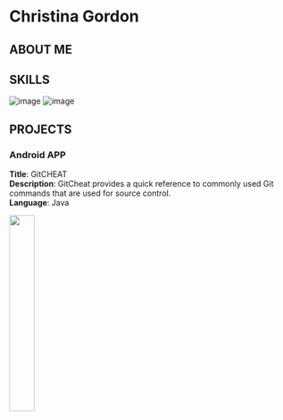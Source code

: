 # Christina Gordon

## ABOUT ME

## SKILLS

![image](https://github.com/user-attachments/assets/94a12613-3202-4d23-9c15-23fc1ab6ffd0)
![image](https://github.com/user-attachments/assets/294951e9-0688-48e5-9485-d84bf8dfc0de)







## PROJECTS

### Android APP<br>
**Title**: GitCHEAT<br>
**Description**: GitCheat provides a quick reference to commonly used Git commands that are used for source control.<br>
**Language**: Java<br>
<!--![Alt Text](images/AndroidAppGitCheat.gif) -->
<img src="images/AndroidAppGitCheat.gif" width="30%"/>



